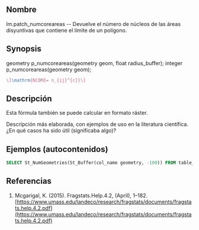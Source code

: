 ## Nombre
lm.patch_numcoreareas --  Devuelve el número de núcleos de las áreas disyuntivas que contiene el límite de un polígono.

## Synopsis

geometry p_numcoreareas(geometry geom, float radius_buffer);
integer p_numcoreareas(geometry geom);

```tex
\[\mathrm{NCORE= n_{ij}^{c}}\]
```

## Descripción

Esta fórmula también se puede calcular en formato ráster.

Descripción más elaborada, con ejemplos de uso en la literatura científica. ¿En qué casos ha sido útil (significaba algo)?


## Ejemplos (autocontenidos)


```sql
SELECT St_NumGeometries(St_Buffer(col_name geometry, -100)) FROM table_name;
```

## Referencias

1. Mcgarigal, K. (2015). Fragstats.Help.4.2, (April), 1–182. [https://www.umass.edu/landeco/research/fragstats/documents/fragstats.help.4.2.pdf](https://www.umass.edu/landeco/research/fragstats/documents/fragstats.help.4.2.pdf)

